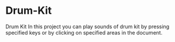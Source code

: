 # Drum-Kit
Drum Kit
In this project you can play sounds of drum kit by pressing specified keys or by clicking on specified areas in the document. 
